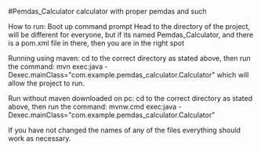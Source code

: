 #Pemdas_Calculator
 calculator with proper pemdas and such

How to run:
Boot up command prompt
Head to the directory of the project, will be different for everyone, but if its named Pemdas_Calculator, and there is a pom.xml file in there, then you are in the right spot

Running using maven:
cd to the correct directory as stated above, then run the command:
mvn exec:java -Dexec.mainClass="com.example.pemdas_calculator.Calculator"
which will allow the project to run.

Run without maven downloaded on pc:
cd to the correct directory as stated above, then run the command:
mvnw.cmd exec:java -Dexec.mainClass="com.example.pemdas_calculator.Calculator"

If you have not changed the names of any of the files everything should work as necessary.